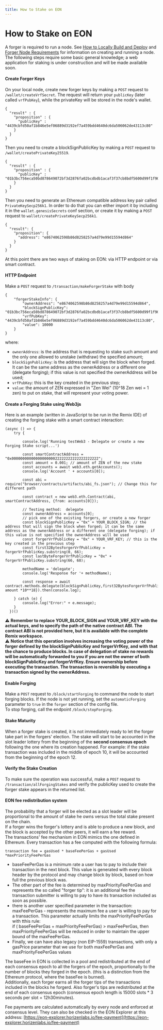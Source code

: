 ```yaml
---
title: How to Stake on EON
---
```


# How to Stake on EON
A forger is required to run a node. See [How to Locally Build and Deploy](../04-develop_and_deploy_smart_contracts/04-local_build_and_deploy.md) and [Forger Node Requirements](./04-forger_node.md) for information on creating and running a node.  
The following steps require some basic general knowledge; a web application for staking is under construction and will be made available soon.

#### Create Forger Keys
On your local node, create new forger keys by making a `POST` request to `/wallet/createVrfSecret`.
The request will return your `publicKey` (later called `vrfPubKey`), while the privateKey will be stored in the node's wallet.

```
{
  "result" : {
    "proposition" : {
      "publicKey" : "4439cbfd50af1b846e5ef06889d3192ef7a459bdd4640dc6da506062de43113c80"
    }
  }
}
``` 

Then you need to create a blockSignPublicKey by making a `POST` request to `/wallet/createPrivateKey25519`.
```
{
  "result" : {
    "proposition" : {
      "publicKey" : "01b3bc756eca50bd878649072bf3d2876fa02bcdbdb1acaf3f37cb8bdf5600d99f1f9046cb"
    }
  }
}
```

Then you need to generate an Ethereum compatible address key pair called `PrivateKeySecp256k1`.
In order to do that you can either import it by including it in the `wallet.genesisSecrets` conf section, or create it by making a `POST` request to `wallet/createPrivateKeySecp256k1`.
```
{
  "result": {
    "proposition": {
      "address": "e8674062598b86d8258257a4d79e99d15594d864"
    }
  }
}
```

At this point there are two ways of staking on EON: via HTTP endpoint or via smart contract.
#### HTTP Endpoint
Make a `POST` request to `/transaction/makeForgerStake` with body
```
{
    "forgerStakeInfo": {
        "ownerAddress": "e8674062598b86d8258257a4d79e99d15594d864", 
        "blockSignPublicKey": "01b3bc756eca50bd878649072bf3d2876fa02bcdbdb1acaf3f37cb8bdf5600d99f1f9046cb", 
        "vrfPubKey": "4439cbfd50af1b846e5ef06889d3192ef7a459bdd4640dc6da506062de43113c80", 
        "value": 10000
    }
}
```
where:
- `ownerAddress`: is the address that is requesting to stake such amount and the only one allowed to unstake (withdraw) the specified amount;
- `blockSignPublicKey`: is the address that will sign the block when forged. It can be the same address as the ownerAddress or a different one (delegate forging); if this value is not specified the ownerAddress will be used;
- `vrfPubKey`: this is the key created in the previous step;
- `value`: the amount of ZEN expressed in "Zen Wei" (10^18 Zen wei = 1 zen) to put on stake, that will represent your voting power.

#### Create a Forging Stake using Web3js
Here is an example (written in JavaScript to be run in the Remix IDE) of creating the forging stake with a smart contract interaction:
```
(async () => {
    try {

        console.log('Running testWeb3 - Delegate or create a new Forging Stake script...')

        const smartContractAddress = "0x0000000000000000000022222222222222222222";
        const amount = 0.001; // amount of ZEN of the new stake
        const accounts = await web3.eth.getAccounts();
        console.log('Account ' + accounts[0]);

        const abi = require("browser/contracts/artifacts/abi_fs.json"); // Change this for different path

        const contract = new web3.eth.Contract(abi, smartContractAddress, {from: accounts[0]});

        // Testing method:  delegate
        const ownerAddress = accounts[0];
        // pick one of the existing forgers, or create a new forger
        const blockSignPublicKey = "0x" + YOUR_BLOCK_SIGN; // the address that will sign the block when forged; it can be the same address as the ownerAddress or a different one (delegate forging); if this value is not specified the ownerAddress will be used
        const forgerVrfPublicKey = "0x" + YOUR_VRF_KEY; // this is the key created in the previous step
        const first32BytesForgerVrfPublicKey = forgerVrfPublicKey.substring(0, 66);
        const lastByteForgerVrfPublicKey = "0x" + forgerVrfPublicKey.substring(66, 68);

        methodName = 'delegate';
        console.log('Response for '+ methodName);

        const response = await contract.methods.delegate(blockSignPublicKey,first32BytesForgerVrfPublicKey,lastByteForgerVrfPublicKey,ownerAddress).send({value: amount *10**18}).then(console.log);

    } catch (e) {
        console.log("Error:" + e.message);
    }
  })()
```
⚠️ **Remember to replace YOUR_BLOCK_SIGN and YOUR_VRF_KEY with the actual keys, and to specify the path of the native contract ABI. The contract ABI is not provided here, but it is available with the complete Remix workspace.**  
⚠️ **Notice that this operation involves increasing the voting power of the forger defined by the blockSignPublicKey and forgerVrfKey, and with that the chance to produce blocks. In case of delegation of stake no rewards will be automatically forwarded to you if you are not the owner of both blockSignPublicKey and forgerVrfKey. Ensure ownership before executing the transaction.
The transaction is reversible by executing a transaction signed by the ownerAddress.**

#### Enable Forging
Make a `POST` request to `/block/startForging` to command the node to start forging blocks. If the node is not yet running, set the `automaticForging` parameter to `true` in the `forger` section of the config file.  
To stop forging, call the endpoint `/block/stopForging`.

#### Stake Maturity
When a forger stake is created, it is not immediately ready to let the forger take part in the forgers' election. The stake will start to be accounted in the slot leader lottery from the beginning of the  **second consensus epoch** following the one where its creation happened.
For example: if the stake transaction was included in the middle of epoch 10, it will be accounted from the beginning of the epoch 12.

#### Verify the Stake Creation
To make sure the operation was successful, make a `POST` request to `/transaction/allForgingStakes` and verify the publicKey used to create the forger stake appears in the returned list.

#### EON fee redistribution system
The probability that a forger will be elected as a slot leader will be proportional to the amount of stake he owns versus the total stake present on the chain.\
If a forger wins the forger's lottery and is able to produce a new block, and the block is accepted by the other peers, it will earn a fee reward.\
The transactions' fee mechanism in EON mimics the one defined in Ethereum. Every transaction has a fee computed with the following formula:
```
transaction fee = gasUsed * baseFeePerGas + gasUsed *maxPriorityFeePerGas
```
- baseFeePerGas is a minimum rate a user has to pay to include their transaction in the next block. This value is generated with every block header by the protocol and may change block by block, based on how full the previous block was. 
- The other part of the fee is determined by maxPriorityFeePerGas and represents the so called "forger tip": it is an additional fee the transaction submitter is willing to pay to have its transaction included as soon as possible.
- there is another user specified parameter in the transaction:
maxFeePerGas - represents the maximum fee a user is willing to pay for a transaction.
This parameter actually limits the maxPriorityFeePerGas with tthis rule:\
if ( baseFeePerGas + maxPriorityFeePerGas) > 	maxFeePerGas, then maxPriorityFeePerGas will be reduced in order to maintain the upper bound of the 	maxFeePerGas.
- Finally, we can have also legacy (non EIP-1559) transactions, with only a gasPrice parameter that we use for both maxFeePerGas and maxPriorityFeePerGas values


The baseFee in EON is collected in a pool and redistributed at the end of each consensus epoch to all the forgers of the epoch, proportionally to the number of blocks they forged in the epoch. (this is a distinction from the Ethereum protocol, where the baseFee is burned).\
Additionally, each forger earns all the forger tips of the transactions included in the blocks he forgerd. Also forger's tips are redistributed at the end of each consensus epoch (consensus epoch length is 15000 slots * 3 seconds per slot =  12h30minutes).

Fee payments are calculated automatically by every node and enforced at consensus level. They can also be checked in the EON Explorer at this address: [https://eon-explorer.horizenlabs.io/fee-payment](https://eon-explorer.horizenlabs.io/fee-payment)




